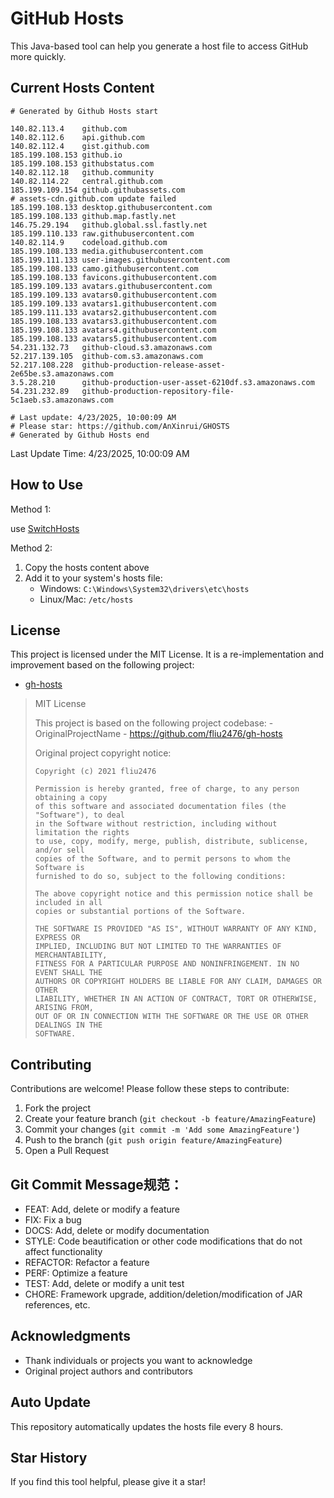 # GitHub Hosts

This Java-based tool can help you generate a host file to access GitHub more quickly.

## Current Hosts Content

```hosts
# Generated by Github Hosts start  

140.82.113.4    github.com
140.82.112.6    api.github.com
140.82.112.4    gist.github.com
185.199.108.153 github.io
185.199.108.153 githubstatus.com
140.82.112.18   github.community
140.82.114.22   central.github.com
185.199.109.154 github.githubassets.com
# assets-cdn.github.com update failed
185.199.108.133 desktop.githubusercontent.com
185.199.108.133 github.map.fastly.net
146.75.29.194   github.global.ssl.fastly.net
185.199.110.133 raw.githubusercontent.com
140.82.114.9    codeload.github.com
185.199.108.133 media.githubusercontent.com
185.199.111.133 user-images.githubusercontent.com
185.199.108.133 camo.githubusercontent.com
185.199.108.133 favicons.githubusercontent.com
185.199.109.133 avatars.githubusercontent.com
185.199.109.133 avatars0.githubusercontent.com
185.199.109.133 avatars1.githubusercontent.com
185.199.111.133 avatars2.githubusercontent.com
185.199.108.133 avatars3.githubusercontent.com
185.199.108.133 avatars4.githubusercontent.com
185.199.108.133 avatars5.githubusercontent.com
54.231.132.73   github-cloud.s3.amazonaws.com
52.217.139.105  github-com.s3.amazonaws.com
52.217.108.228  github-production-release-asset-2e65be.s3.amazonaws.com
3.5.28.210      github-production-user-asset-6210df.s3.amazonaws.com
54.231.232.89   github-production-repository-file-5c1aeb.s3.amazonaws.com

# Last update: 4/23/2025, 10:00:09 AM
# Please star: https://github.com/AnXinrui/GHOSTS
# Generated by Github Hosts end
```

Last Update Time: 4/23/2025, 10:00:09 AM

## How to Use

Method 1:

use [SwitchHosts](https://github.com/oldj/SwitchHosts)

Method 2:
1. Copy the hosts content above
2. Add it to your system's hosts file:
   - Windows: `C:\Windows\System32\drivers\etc\hosts`
   - Linux/Mac: `/etc/hosts`

## License
This project is licensed under the MIT License. It is a re-implementation and improvement based on the following project:
- [gh-hosts](https://github.com/fliu2476/gh-hosts)

> MIT License 
>
> This project is based on the following project codebase: -OriginalProjectName - https://github.com/fliu2476/gh-hosts
>
> Original project copyright notice:
>
> ```
> Copyright (c) 2021 fliu2476
> 
> Permission is hereby granted, free of charge, to any person obtaining a copy
> of this software and associated documentation files (the "Software"), to deal
> in the Software without restriction, including without limitation the rights
> to use, copy, modify, merge, publish, distribute, sublicense, and/or sell
> copies of the Software, and to permit persons to whom the Software is
> furnished to do so, subject to the following conditions:
> 
> The above copyright notice and this permission notice shall be included in all
> copies or substantial portions of the Software.
> 
> THE SOFTWARE IS PROVIDED "AS IS", WITHOUT WARRANTY OF ANY KIND, EXPRESS OR
> IMPLIED, INCLUDING BUT NOT LIMITED TO THE WARRANTIES OF MERCHANTABILITY,
> FITNESS FOR A PARTICULAR PURPOSE AND NONINFRINGEMENT. IN NO EVENT SHALL THE
> AUTHORS OR COPYRIGHT HOLDERS BE LIABLE FOR ANY CLAIM, DAMAGES OR OTHER
> LIABILITY, WHETHER IN AN ACTION OF CONTRACT, TORT OR OTHERWISE, ARISING FROM,
> OUT OF OR IN CONNECTION WITH THE SOFTWARE OR THE USE OR OTHER DEALINGS IN THE
> SOFTWARE.
> ```

## Contributing

Contributions are welcome! Please follow these steps to contribute:

1. Fork the project
2. Create your feature branch (`git checkout -b feature/AmazingFeature`)
3. Commit your changes (`git commit -m 'Add some AmazingFeature'`)
4. Push to the branch (`git push origin feature/AmazingFeature`)
5. Open a Pull Request

## Git Commit Message规范：

- FEAT: Add, delete or modify a feature
- FIX: Fix a bug
- DOCS: Add, delete or modify documentation
- STYLE: Code beautification or other code modifications that do not affect functionality
- REFACTOR: Refactor a feature
- PERF: Optimize a feature
- TEST: Add, delete or modify a unit test
- CHORE: Framework upgrade, addition/deletion/modification of JAR references, etc.

## Acknowledgments

- Thank individuals or projects you want to acknowledge
- Original project authors and contributors

## Auto Update

This repository automatically updates the hosts file every 8 hours.

## Star History

If you find this tool helpful, please give it a star!

